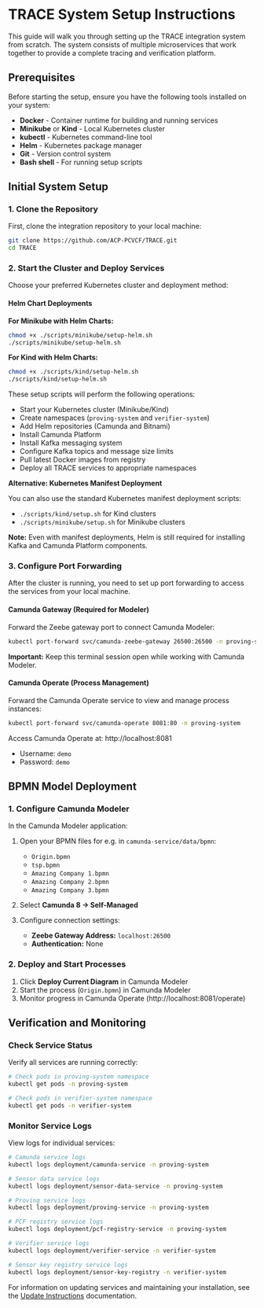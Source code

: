 # TRACE System Setup Instructions

This guide will walk you through setting up the TRACE integration system from scratch. The system consists of multiple microservices that work together to provide a complete tracing and verification platform.

## Prerequisites

Before starting the setup, ensure you have the following tools installed on your system:

- **Docker** - Container runtime for building and running services
- **Minikube** or **Kind** - Local Kubernetes cluster
- **kubectl** - Kubernetes command-line tool
- **Helm** - Kubernetes package manager
- **Git** - Version control system
- **Bash shell** - For running setup scripts

## Initial System Setup

### 1. Clone the Repository

First, clone the integration repository to your local machine:

```bash
git clone https://github.com/ACP-PCVCF/TRACE.git
cd TRACE
```

### 2. Start the Cluster and Deploy Services

Choose your preferred Kubernetes cluster and deployment method:

#### Helm Chart Deployments

**For Minikube with Helm Charts:**
```bash
chmod +x ./scripts/minikube/setup-helm.sh
./scripts/minikube/setup-helm.sh
```

**For Kind with Helm Charts:**
```bash
chmod +x ./scripts/kind/setup-helm.sh
./scripts/kind/setup-helm.sh
```

These setup scripts will perform the following operations:
- Start your Kubernetes cluster (Minikube/Kind)
- Create namespaces (`proving-system` and `verifier-system`)
- Add Helm repositories (Camunda and Bitnami)
- Install Camunda Platform
- Install Kafka messaging system
- Configure Kafka topics and message size limits
- Pull latest Docker images from registry
- Deploy all TRACE services to appropriate namespaces

**Alternative: Kubernetes Manifest Deployment**

You can also use the standard Kubernetes manifest deployment scripts:
- `./scripts/kind/setup.sh` for Kind clusters
- `./scripts/minikube/setup.sh` for Minikube clusters

**Note:** Even with manifest deployments, Helm is still required for installing Kafka and Camunda Platform components.

### 3. Configure Port Forwarding

After the cluster is running, you need to set up port forwarding to access the services from your local machine.

#### Camunda Gateway (Required for Modeler)

Forward the Zeebe gateway port to connect Camunda Modeler:

```bash
kubectl port-forward svc/camunda-zeebe-gateway 26500:26500 -n proving-system
```

**Important:** Keep this terminal session open while working with Camunda Modeler.

#### Camunda Operate (Process Management)

Forward the Camunda Operate service to view and manage process instances:

```bash
kubectl port-forward svc/camunda-operate 8081:80 -n proving-system
```

Access Camunda Operate at: http://localhost:8081
- Username: `demo`
- Password: `demo`

## BPMN Model Deployment

### 1. Configure Camunda Modeler

In the Camunda Modeler application:

1. Open your BPMN files for e.g. in `camunda-service/data/bpmn`:
   - `Origin.bpmn`
   - `tsp.bpmn`
   - `Amazing Company 1.bpmn`
   - `Amazing Company 2.bpmn`
   - `Amazing Company 3.bpmn`

2. Select **Camunda 8 → Self-Managed**

3. Configure connection settings:
   - **Zeebe Gateway Address:** `localhost:26500`
   - **Authentication:** None

### 2. Deploy and Start Processes

1. Click **Deploy Current Diagram** in Camunda Modeler
2. Start the process (`Origin.bpmn`) in Camunda Modeler
3. Monitor progress in Camunda Operate (http://localhost:8081/operate)

## Verification and Monitoring

### Check Service Status

Verify all services are running correctly:

```bash
# Check pods in proving-system namespace
kubectl get pods -n proving-system

# Check pods in verifier-system namespace
kubectl get pods -n verifier-system
```

### Monitor Service Logs

View logs for individual services:

```bash
# Camunda service logs
kubectl logs deployment/camunda-service -n proving-system

# Sensor data service logs
kubectl logs deployment/sensor-data-service -n proving-system

# Proving service logs
kubectl logs deployment/proving-service -n proving-system

# PCF registry service logs
kubectl logs deployment/pcf-registry-service -n proving-system

# Verifier service logs
kubectl logs deployment/verifier-service -n verifier-system

# Sensor key registry service logs
kubectl logs deployment/sensor-key-registry -n verifier-system
```


For information on updating services and maintaining your installation, see the [Update Instructions](./update-instructions.md) documentation.
